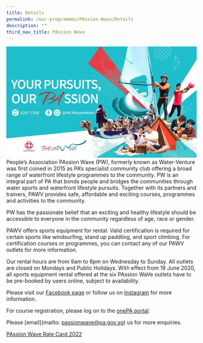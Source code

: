 ```yaml
---
title: Details
permalink: /our-programmes/PAssion-Wave/Details
description: ""
third_nav_title: PAssion Wave
---
```

![](/images/Programmes/PAssion%20Wave/PAssion%20Wave%20cover.jpg)
People’s Association PAssion Wave (PW), formerly known as Water-Venture was first coined in 2015 as PA’s specialist community club offering a broad range of waterfront lifestyle programmes to the community. PW is an integral part of PA that bonds people and bridges the communities through water sports and waterfront lifestyle pursuits. Together with its partners and trainers, PAWV provides safe, affordable and exciting courses, programmes and activities to the community.

PW has the passionate belief that an exciting and healthy lifestyle should be accessible to everyone in the community regardless of age, race or gender.

PAWV offers sports equipment for rental. Valid certification is required for certain sports like windsurfing, stand up paddling, and sport climbing. For certification courses or programmes, you can contact any of our PAWV outlets for more information.

Our rental hours are from 9am to 6pm on Wednesday to Sunday. All outlets are closed on Mondays and Public Holidays. With effect from 19 June 2020, all sports equipment rental offered at the six PAssion WaVe outlets have to be pre-booked by users online, subject to availability. 

Please visit our [Facebook page](http://www.facebook.com/pa.passionwave) or follow us on [Instagram](https://www.instagram.com/pa.passionwave) for more information.

For course registration, please log on to the [onePA portal](https://www.onepa.gov.sg/).

Please [email](mailto: passionwave@pa.gov.sg) us for more enquiries. 

[PAssion Wave Rate Card 2022](/files/Our%20Programmes/PAssion%20Wave/PAssion%20Wave%20Rate%20Card%202022.pdf)